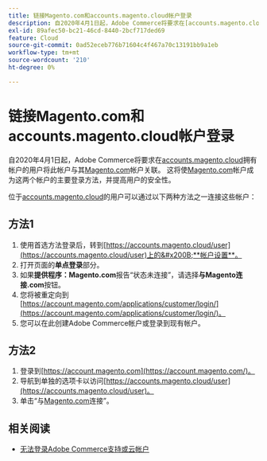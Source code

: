 ```yaml
---
title: 链接Magento.com和accounts.magento.cloud帐户登录
description: 自2020年4月1日起，Adobe Commerce将要求在[accounts.magento.cloud](https://accounts.magento.cloud/)拥有帐户的用户将此帐户与其[accounts.com](https://account.magento.com/customer/account/login/)Magento关联。 这将使[Magento.com](https://account.magento.com/customer/account/login/)帐户成为这两个帐户的主要登录方法，并提高用户的安全性。
exl-id: 89afec50-bc21-46cd-8440-2bcf717ded69
feature: Cloud
source-git-commit: 0ad52eceb776b71604c4f467a70c13191bb9a1eb
workflow-type: tm+mt
source-wordcount: '210'
ht-degree: 0%

---
```


# 链接Magento.com和accounts.magento.cloud帐户登录

自2020年4月1日起，Adobe Commerce将要求在[accounts.magento.cloud](https://accounts.magento.cloud/)拥有帐户的用户将此帐户与其[Magento.com](https://account.magento.com/customer/account/login/)帐户关联。 这将使[Magento.com](https://account.magento.com/customer/account/login/)帐户成为这两个帐户的主要登录方法，并提高用户的安全性。

位于[accounts.magento.cloud](https://accounts.magento.cloud/)的用户可以通过以下两种方法之一连接这些帐户：

## 方法1

1. 使用首选方法登录后，转到[https://accounts.magento.cloud/user](https://accounts.magento.cloud/user)上的&#x200B;**帐户设置**。
1. 打开页面的&#x200B;**单点登录**&#x200B;部分。
1. 如果&#x200B;**提供程序：Magento.com**&#x200B;报告“状态未连接”，请选择&#x200B;**与Magento连接.com**&#x200B;按钮。
1. 您将被重定向到[https://account.magento.com/applications/customer/login/](https://account.magento.com/applications/customer/login/)。
1. 您可以在此创建Adobe Commerce帐户或登录到现有帐户。

## 方法2

1. 登录到[https://account.magento.com](https://account.magento.com/)。
1. 导航到单独的选项卡以访问[https://accounts.magento.cloud/user](https://accounts.magento.cloud/user)。
1. 单击“与[Magento.com](https://account.magento.com/customer/account/login/)连接”。

## 相关阅读

* [无法登录Adobe Commerce支持或云帐户](/help/troubleshooting/miscellaneous/unable-to-log-in-to-support-or-cloud-project.md)
